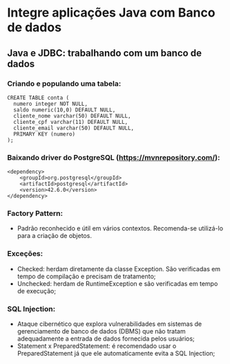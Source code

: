 # Integre aplicações Java com Banco de dados

## Java e JDBC: trabalhando com um banco de dados

### Criando e populando uma tabela:

```
CREATE TABLE conta (
  numero integer NOT NULL,
  saldo numeric(10,0) DEFAULT NULL,
  cliente_nome varchar(50) DEFAULT NULL,
  cliente_cpf varchar(11) DEFAULT NULL,
  cliente_email varchar(50) DEFAULT NULL,
  PRIMARY KEY (numero)
);
```
### Baixando driver do PostgreSQL (https://mvnrepository.com/):

```
<dependency>
    <groupId>org.postgresql</groupId>
    <artifactId>postgresql</artifactId>
    <version>42.6.0</version>
</dependency>
```

### Factory Pattern:

- Padrão reconhecido e útil em vários contextos. Recomenda-se utilizá-lo para a criação de objetos.

### Exceções:

- Checked: herdam diretamente da classe Exception. São verificadas em tempo de compilação e precisam de tratamento;
- Unchecked: herdam de RuntimeException e são verificadas em tempo de execução;

### SQL Injection:

- Ataque cibernético que explora vulnerabilidades em sistemas de gerenciamento de banco de dados (DBMS) que não tratam adequadamente a entrada de dados fornecida pelos usuários;
- Statement x PreparedStatement: é recomendado usar o PreparedStatement já que ele automaticamente evita a SQL Injection;

